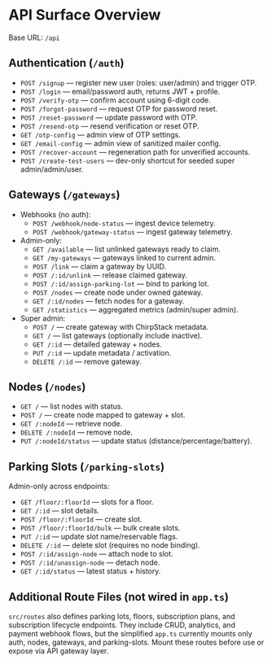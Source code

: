 # API Surface Overview

Base URL: `/api`

## Authentication (`/auth`)
- `POST /signup` — register new user (roles: user/admin) and trigger OTP.
- `POST /login` — email/password auth, returns JWT + profile.
- `POST /verify-otp` — confirm account using 6-digit code.
- `POST /forgot-password` — request OTP for password reset.
- `POST /reset-password` — update password with OTP.
- `POST /resend-otp` — resend verification or reset OTP.
- `GET /otp-config` — admin view of OTP settings.
- `GET /email-config` — admin view of sanitized mailer config.
- `POST /recover-account` — regeneration path for unverified accounts.
- `POST /create-test-users` — dev-only shortcut for seeded super admin/admin/user.

## Gateways (`/gateways`)
- Webhooks (no auth):
  - `POST /webhook/node-status` — ingest device telemetry.
  - `POST /webhook/gateway-status` — ingest gateway telemetry.
- Admin-only:
  - `GET /available` — list unlinked gateways ready to claim.
  - `GET /my-gateways` — gateways linked to current admin.
  - `POST /link` — claim a gateway by UUID.
  - `POST /:id/unlink` — release claimed gateway.
  - `POST /:id/assign-parking-lot` — bind to parking lot.
  - `POST /nodes` — create node under owned gateway.
  - `GET /:id/nodes` — fetch nodes for a gateway.
  - `GET /statistics` — aggregated metrics (admin/super admin).
- Super admin:
  - `POST /` — create gateway with ChirpStack metadata.
  - `GET /` — list gateways (optionally include inactive).
  - `GET /:id` — detailed gateway + nodes.
  - `PUT /:id` — update metadata / activation.
  - `DELETE /:id` — remove gateway.

## Nodes (`/nodes`)
- `GET /` — list nodes with status.
- `POST /` — create node mapped to gateway + slot.
- `GET /:nodeId` — retrieve node.
- `DELETE /:nodeId` — remove node.
- `PUT /:nodeId/status` — update status (distance/percentage/battery).

## Parking Slots (`/parking-slots`)
Admin-only across endpoints:
- `GET /floor/:floorId` — slots for a floor.
- `GET /:id` — slot details.
- `POST /floor/:floorId` — create slot.
- `POST /floor/:floorId/bulk` — bulk create slots.
- `PUT /:id` — update slot name/reservable flags.
- `DELETE /:id` — delete slot (requires no node binding).
- `POST /:id/assign-node` — attach node to slot.
- `POST /:id/unassign-node` — detach node.
- `GET /:id/status` — latest status + history.

## Additional Route Files (not wired in `app.ts`)
`src/routes` also defines parking lots, floors, subscription plans, and subscription lifecycle endpoints. They include CRUD, analytics, and payment webhook flows, but the simplified `app.ts` currently mounts only auth, nodes, gateways, and parking-slots. Mount these routes before use or expose via API gateway layer.

